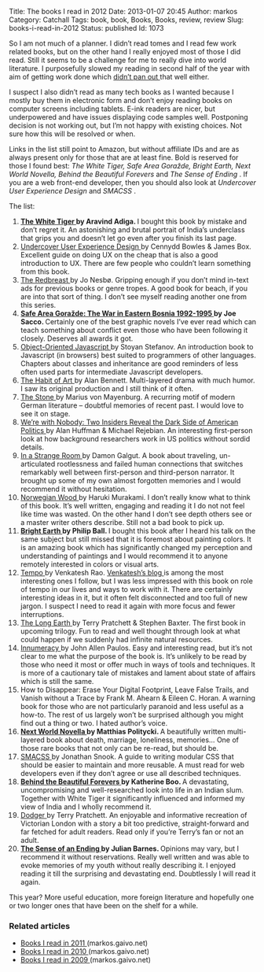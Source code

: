 Title: The books I read in 2012
Date: 2013-01-07 20:45
Author: markos
Category: Catchall
Tags: book, book, Books, Books, review, review
Slug: books-i-read-in-2012
Status: published
Id: 1073

<html>
 <body>
  <div>
   <p>
    So I am not much of a planner. I didn’t read tomes and I read few work related books, but on the other hand I really enjoyed most of those I did read. Still it seems to be a challenge for me to really dive into world literature. I purposefully slowed my reading in second half of the year with aim of getting work done which
    <a href="2012-review.html">
     didn’t pan out
    </a>
    that well either.
   </p>
   <p>
    I suspect I also didn’t read as many tech books as I wanted because I mostly buy them in electronic form and don’t enjoy reading books on computer screens including tablets. E-ink readers are nicer, but underpowered and have issues displaying code samples well. Postponing decision is not working out, but I’m not happy with existing choices. Not sure how this will be resolved or when.
   </p>
   <p>
    Links in the list still point to Amazon, but without affiliate IDs and are as always present only for those that are at least fine. Bold is reserved for those I found best:
    <em>
     The White Tiger, Safe Area Goražde, Bright Earth, Next World Novella, Behind the Beautiful Forevers
    </em>
    and
    <em>
     The Sense of Ending
    </em>
    . If you are a web front-end developer, then you should also look at
    <em>
     Undercover User Experience Design
    </em>
    and
    <em>
     SMACSS
    </em>
    .
   </p>
   <p>
    The list:
   </p>
   <ol>
    <li>
     <strong>
      <a href="http://www.amazon.com/White-Tiger-Novel-Aravind-Adiga/dp/1416562605/">
       The White Tiger
      </a>
      by Aravind Adiga.
     </strong>
     I bought this book by mistake and don’t regret it. An astonishing and brutal portrait of India’s underclass that grips you and doesn’t let go even after you finish its last page.
    </li>
    <li>
     <a href="http://www.amazon.com/Undercover-Experience-Design-Voices-Matter/dp/0321719905">
      Undercover User Experience Design
     </a>
     by Cennydd Bowles &amp; James Box. Excellent guide on doing UX on the cheap that is also a good introduction to UX. There are few people who couldn’t learn something from this book.
    </li>
    <li>
     <a href="http://www.amazon.com/Redbreast-Jo-Nesbo/dp/006113399X">
      The Redbreast
     </a>
     by Jo Nesbø. Gripping enough if you don’t mind in-text ads for previous books or genre tropes. A good book for beach, if you are into that sort of thing. I don’t see myself reading another one from this series.
    </li>
    <li>
     <strong>
      <a href="http://www.amazon.com/Safe-Area-Gorazde-Eastern-1992-1995/dp/1560974702">
       Safe Area Goražde: The War in Eastern Bosnia 1992-1995
      </a>
      by Joe Sacco.
     </strong>
     Certainly one of the best graphic novels I’ve ever read which can teach something about conflict even those who have been following it closely. Deserves all awards it got.
    </li>
    <li>
     <a href="http://www.amazon.com/Object-Oriented-JavaScript-high-quality-applications-libraries/dp/1847194141/">
      Object-Oriented Javascript
     </a>
     by Stoyan Stefanov. An introduction book to Javascript (in browsers) best suited to programmers of other languages. Chapters about classes and inheritance are good reminders of less often used parts for intermediate Javascript developers.
    </li>
    <li>
     <a href="http://www.amazon.co.uk/The-Habit-Art-Alan-Bennett/dp/0571255612">
      The Habit of Art
     </a>
     by Alan Bennett. Multi-layered drama with much humor. I saw its original production and I still think of it often.
    </li>
    <li>
     <a href="http://www.amazon.co.uk/gp/product/140811514X/ref=cm_cr_rev_prod_title">
      The Stone
     </a>
     by Marius von Mayenburg. A recurring motif of modern German literature – doubtful memories of recent past. I would love to see it on stage.
    </li>
    <li>
     <a href="http://www.amazon.com/Were-Nobody-Insiders-American-Politics/dp/006201577X">
      We’re with Nobody: Two Insiders Reveal the Dark Side of American Politics
     </a>
     by Alan Huffman &amp; Michael Rejebian. An interesting first-person look at how background researchers work in US politics without sordid details.
    </li>
    <li>
     <a href="http://www.amazon.com/In-Strange-Room-Damon-Galgut/dp/1848873220">
      In a Strange Room
     </a>
     by Damon Galgut. A book about traveling, un-articulated rootlessness and failed human connections that switches remarkably well between first-person and third-person narrator. It brought up some of my own almost forgotten memories and I would recommend it without hesitation.
    </li>
    <li>
     <a href="http://www.amazon.com/Norwegian-Wood-Haruki-Murakami/dp/0375704027/">
      Norwegian Wood
     </a>
     by Haruki Murakami. I don’t really know what to think of this book. It’s well written, engaging and reading it I do not not feel like time was wasted. On the other hand I don’t see depth others see or a master writer others describe. Still not a bad book to pick up.
    </li>
    <li>
     <strong>
      <a href="http://www.amazon.com/Bright-Earth-Art-Invention-Color/dp/0226036286/">
       Bright Earth
      </a>
      by Philip Ball.
     </strong>
     I bought this book after I heard his talk on the same subject but still missed that it is foremost about painting colors. It is an amazing book which has significantly changed my perception and understanding of paintings and I would recommend it to anyone remotely interested in colors or visual arts.
    </li>
    <li>
     <a href="http://www.amazon.com/Tempo-tactics-strategy-narrative-driven-decision-making/dp/0982703007/">
      Tempo
     </a>
     by Venkatesh Rao.
     <a href="http://www.ribbonfarm.com/">
      Venkatesh’s blog
     </a>
     is among the most interesting ones I follow, but I was less impressed with this book on role of tempo in our lives and ways to work with it. There are certainly interesting ideas in it, but it often felt disconnected and too full of new jargon. I suspect I need to read it again with more focus and fewer interruptions.
    </li>
    <li>
     <a href="http://www.amazon.com/Long-Earth-Terry-Pratchett/dp/0062067753/">
      The Long Earth
     </a>
     by Terry Pratchett &amp; Stephen Baxter. The first book in upcoming trilogy. Fun to read and well thought through look at what could happen if we suddenly had infinite natural resources.
    </li>
    <li>
     <a href="http://www.amazon.com/Innumeracy-Mathematical-Illiteracy-Its-Consequences/dp/0809058405">
      Innumeracy
     </a>
     by John Allen Paulos. Easy and interesting read, but it’s not clear to me what the purpose of the book is. It’s unlikely to be read by those who need it most or offer much in ways of tools and techniques. It is more of a cautionary tale of mistakes and lament about state of affairs which is still the same.
    </li>
    <li>
     How to Disappear: Erase Your Digital Footprint, Leave False Trails, and Vanish without a Trace by Frank M. Ahearn &amp; Eileen C. Horan. A warning book for those who are not particularly paranoid and less useful as a how-to. The rest of us largely won’t be surprised although you might find out a thing or two. I hated author’s voice.
    </li>
    <li>
     <strong>
      <a href="http://www.amazon.co.uk/Next-World-Novella-Matthias-Politycki/dp/0956284035">
       Next World Novella
      </a>
      by Matthias Politycki.
     </strong>
     A beautifully written multi-layered book about death, marriage, loneliness, memories… One of those rare books that not only can be re-read, but should be.
    </li>
    <li>
     <a href="https://smacss.com/">
      SMACSS
     </a>
     by Jonathan Snook. A guide to writing modular CSS that should be easier to maintain and more reusable. A must read for web developers even if they don’t agree or use all described techniques.
    </li>
    <li>
     <strong>
      <a href="http://www.amazon.com/Behind-Beautiful-Forevers-Mumbai-Undercity/dp/1400067553">
       Behind the Beautiful Forevers
      </a>
      by Katherine Boo.
     </strong>
     A devastating, uncompromising and well-researched look into life in an Indian slum. Together with White Tiger it significantly influenced and informed my view of India and I wholly recommend it.
    </li>
    <li>
     <a href="http://www.amazon.com/dp/0062009494">
      Dodger
     </a>
     by Terry Pratchett. An enjoyable and informative recreation of Victorian London with a story a bit too predictive, straight-forward and far fetched for adult readers. Read only if you’re Terry’s fan or not an adult.
    </li>
    <li>
     <strong>
      <a href="http://www.amazon.com/Sense-Ending-Deckle-Vintage-International/dp/0307947726/">
       The Sense of an Ending
      </a>
      by Julian Barnes.
     </strong>
     Opinions may vary, but I recommend it without reservations. Really well written and was able to evoke memories of my youth without really describing it. I enjoyed reading it till the surprising and devastating end. Doubtlessly I will read it again.
    </li>
   </ol>
   <p>
    This year? More useful education, more foreign literature and hopefully one or two longer ones that have been on the shelf for a while.
   </p>
   <h3>
    Related articles
   </h3>
   <ul>
    <li>
     <a href="books-i-read-in-2011.html">
      Books I read in 2011
     </a>
     (markos.gaivo.net)
    </li>
    <li>
     <a href="books-i-read-in-2010.html">
      Books I read in 2010
     </a>
     (markos.gaivo.net)
    </li>
    <li>
     <a href="books-i-read-in-2009.html">
      Books I read in 2009
     </a>
     (markos.gaivo.net)
    </li>
   </ul>
  </div>
 </body>
</html>